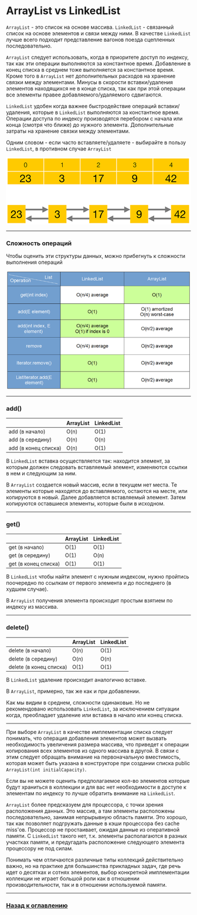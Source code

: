 # ArrayList vs LinkedList

`ArrayList` - это список на основе массива.
`LinkedList` - связанный список на основе элементов и связи между ними.
В качестве `LinkedList` лучше всего подходит представление вагонов поезда сцепленных последовательно.

`ArrayList` следует использовать, когда в приоритете доступ по индексу,
так как эти операции выполняются за константное время.
Добавление в конец списка в среднем тоже выполняется за константное время.
Кроме того в `ArrayList` нет дополнительных расходов на хранение связки между элементами.
Минусы в скорости вставки/удаления элементов находящихся не в конце списка,
так как при этой операции все элементы правее добавляемого/удаляемого сдвигаются.

`LinkedList` удобен когда важнее быстродействие операций вставки/удаления,
которые в `LinkedList` выполняются за константное время.
Операции доступа по индексу производятся перебором с начала или конца (смотря что ближе) до нужного элемента.
Дополнительные затраты на хранение связки между элементами.

Одним словом - если часто вставляете/удаляете - выбирайте в пользу `LinkedList`, в противном случае `ArrayList`

![](./arraylist_linkedlist_storage.png)

---

### Сложность операций

Чтобы оценить эти структуры данных, можно прибегнуть к сложности выполнения операций

![](./arraylist_linkedlist_complexity.png)

---

### add()

|                      | ArrayList | LinkedList 
|----------------------|-----------|------------
| add (в начало)       | O(n)      | O(1)
| add (в середину)     | O(n)      | O(n)
| add (в конец списка) | O(n)      | O(1)   

В `LinkedList` вставка осуществляется так: находится элемент, за которым должен следовать вставляемый элемент,
изменяются ссылки в нем и следующим за ним.

В `ArrayList` создается новый массив, если в текущем нет места.
Те элементы которые находятся до вставляемого, остаются на месте, или копируются в новый.
Далее добавляется вставляемый элемент.
Затем копируются оставшиеся элементы, которые были в исходном.

---

### get()

|                      | ArrayList | LinkedList 
|----------------------|-----------|------------
| get (в начало)       | O(1)      | O(1)
| get (в середину)     | O(1)      | O(n)
| get (в конец списка) | O(1)      | O(1)   

В `LinkedList` чтобы найти элемент с нужным индексом,
нужно пройтись поочередно по ссылкам от первого элемента и до последнего (в худшем случае).

В `ArrayList` получения элемента происходит простым взятием по индексу из массива.

---

### delete()

|                         | ArrayList | LinkedList 
|-------------------------|-----------|------------
| delete (в начало)       | O(n)      | O(1)
| delete (в середину)     | O(n)      | O(n)
| delete (в конец списка) | O(1)      | O(1)   

В `LinkedList` удаление происходит аналогично вставке. 

В `ArrayList`, примерно, так же как и при добавлении.

Как мы видим в среднем, сложности одинаковые. Но не рекомендовано использовать `LinkedList`,
за исключением ситуации когда, преобладает удаление или вставка в начало или конец списка.

---
   
При выборе `ArrayList` в качестве имплементации списка следует понимать,
что операция добавления элементов может вызвать необходимость увеличения размера массива,
что приведет к операции копирования всех элементов из одного массива в другой.
В связи с этим следует обращать внимание на первоначальную вместимость,
которая может быть указана в конструкторе при создании списка public `ArrayList(int initialCapacity)`.

Если вы не можете оценить предполагаемое кол-во элементов которые будут храниться в коллекции и
для вас нет необходимости в доступе к элементам по индексу то лучше обратить внимание на `LinkedList`.

`ArrayList` более предсказуем для процессора, с точки зрения расположения данных.
Это массив, а там элементы расположены последовательно, занимая непрырывную область памяти.
Это хорошо, так как позволяет подгружать данные в кэши процессора без cache miss'ов.
Процессор не простаивает, ожидая данные из оперативной памяти.
С `LinkedList` такого нет, т.к. элементы располагаются в разных участках памяти,
и предугадать расположение следующего элемента процессору не под силам.

Понимать чем отличаются различные типы коллекций действительно важно,
но на практике для большинства прикладных задач, где речь идет о десятках и сотнях элементов,
выбор конкретной имплементации коллекции не играет большой роли как в отношении производительности,
так и в отношении используемой памяти.

---

### [Назад к оглавлению](./README.md)